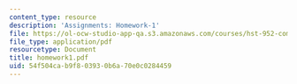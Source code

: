 ```yaml
---
content_type: resource
description: 'Assignments: Homework-1'
file: https://ol-ocw-studio-app-qa.s3.amazonaws.com/courses/hst-952-computing-for-biomedical-scientists-fall-2002/54f504cab9f803930b6a70e0c0284459_homework1.pdf
file_type: application/pdf
resourcetype: Document
title: homework1.pdf
uid: 54f504ca-b9f8-0393-0b6a-70e0c0284459
---
```


